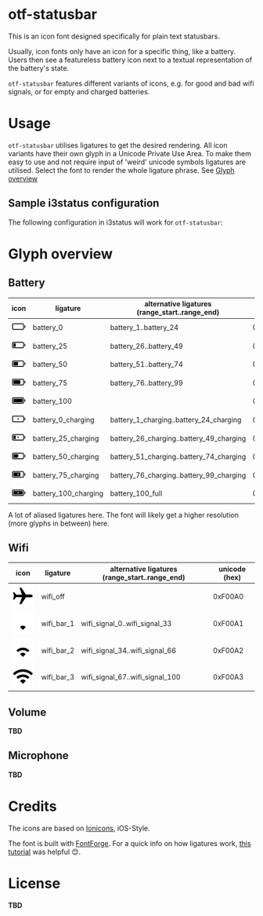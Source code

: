# otf-statusbar

This is an icon font designed specifically for plain text statusbars.

Usually, icon fonts only have an icon for a specific thing, like a battery.
Users then see a featureless battery icon next to a textual representation of the battery's state.

`otf-statusbar` features different variants of icons, e.g. for good and bad wifi signals, or for empty and charged batteries.


# Usage

`otf-statusbar` utilises ligatures to get the desired rendering.
All icon variants have their own glyph in a Unicode Private Use Area.
To make them easy to use and not require input of 'weird' unicode symbols ligatures are utilised.
Select the font to render the whole ligature phrase. See [Glyph overview](#glyph-overview)


## Sample i3status configuration

The following configuration in i3status will work for `otf-statusbar`:


# Glyph overview

## Battery

| icon                                                   | ligature             | alternative ligatures (range_start..range_end) | unicode (hex) |
| ---                                                    | ---                  | ---                                            | ---           |
| <img width="64" src="icons/battery-00.svg"/>           | battery_0            | battery_1..battery_24                          | 0xF00B0       |
| <img width="64" src="icons/battery-25.svg"/>           | battery_25           | battery_26..battery_49                         | 0xF00B1       |
| <img width="64" src="icons/battery-50.svg"/>           | battery_50           | battery_51..battery_74                         | 0xF00B2       |
| <img width="64" src="icons/battery-75.svg"/>           | battery_75           | battery_76..battery_99                         | 0xF00B3       |
| <img width="64" src="icons/battery-100.svg"/>          | battery_100          |                                                | 0xF00B4       |
| <img width="64" src="icons/battery-00-charging.svg"/>  | battery_0_charging   | battery_1_charging..battery_24_charging        | 0xF00C0       |
| <img width="64" src="icons/battery-25-charging.svg"/>  | battery_25_charging  | battery_26_charging..battery_49_charging       | 0xF00C1       |
| <img width="64" src="icons/battery-50-charging.svg"/>  | battery_50_charging  | battery_51_charging..battery_74_charging       | 0xF00C2       |
| <img width="64" src="icons/battery-75-charging.svg"/>  | battery_75_charging  | battery_76_charging..battery_99_charging       | 0xF00C3       |
| <img width="64" src="icons/battery-100-charging.svg"/> | battery_100_charging | battery_100_full                               | 0xF00C4       |

A lot of aliased ligatures here. The font will likely get a higher resolution (more glyphs in between) here.

## Wifi

| icon                                         | ligature   | alternative ligatures (range_start..range_end) | unicode (hex) |
| ---                                          | ---        | ---                                            | ---           |
| <img width="64" src="icons/wifi-off.svg"/>   | wifi_off   |                                                | 0xF00A0       |
| <img width="64" src="icons/wifi-bar-1.svg"/> | wifi_bar_1 | wifi_signal_0..wifi_signal_33                  | 0xF00A1       |
| <img width="64" src="icons/wifi-bar-2.svg"/> | wifi_bar_2 | wifi_signal_34..wifi_signal_66                 | 0xF00A2       |
| <img width="64" src="icons/wifi-bar-3.svg"/> | wifi_bar_3 | wifi_signal_67..wifi_signal_100                | 0xF00A3       |

## Volume

**TBD**

## Microphone

**TBD**


# Credits

The icons are based on [Ionicons][1], iOS-Style.

The font is built with [FontForge][2]. For a quick info on how ligatures work, [this tutorial][3] was helpful 😊.


# License

**TBD**


[1]: https://github.com/ionic-team/ionicons
[2]: https://fontforge.github.io
[3]: https://www.youtube.com/watch?v=UUUeogQAjv0&t=213
